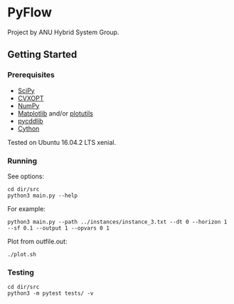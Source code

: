 # PyFlow

Project by ANU Hybrid System Group.

## Getting Started

### Prerequisites

- [SciPy](https://www.scipy.org/)
- [CVXOPT](http://cvxopt.org/install/index.html)
- [NumPy](http://www.numpy.org/)
- [Matplotlib](https://matplotlib.org/) and/or [plotutils](https://www.gnu.org/software/plotutils/)
- [pycddlib](http://pycddlib.readthedocs.io/en/latest/)
- [Cython](http://cython.readthedocs.io/en/latest/src/quickstart/install.html)


Tested on Ubuntu 16.04.2 LTS xenial.

### Running

See options:
```
cd dir/src
python3 main.py --help
```

For example:
```
python3 main.py --path ../instances/instance_3.txt --dt 0 --horizon 1 --sf 0.1 --output 1 --opvars 0 1

```

Plot from outfile.out:
```
./plot.sh
```

### Testing
```
cd dir/src
python3 -m pytest tests/ -v

```